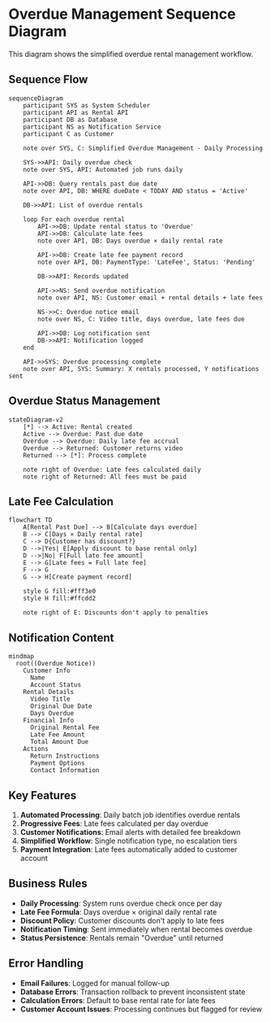 # Overdue Management Sequence Diagram

This diagram shows the simplified overdue rental management workflow.

## Sequence Flow

```mermaid
sequenceDiagram
    participant SYS as System Scheduler
    participant API as Rental API
    participant DB as Database
    participant NS as Notification Service
    participant C as Customer

    note over SYS, C: Simplified Overdue Management - Daily Processing

    SYS->>API: Daily overdue check
    note over SYS, API: Automated job runs daily

    API->>DB: Query rentals past due date
    note over API, DB: WHERE dueDate < TODAY AND status = 'Active'

    DB->>API: List of overdue rentals

    loop For each overdue rental
        API->>DB: Update rental status to 'Overdue'
        API->>DB: Calculate late fees
        note over API, DB: Days overdue × daily rental rate

        API->>DB: Create late fee payment record
        note over API, DB: PaymentType: 'LateFee', Status: 'Pending'

        DB->>API: Records updated

        API->>NS: Send overdue notification
        note over API, NS: Customer email + rental details + late fees

        NS->>C: Overdue notice email
        note over NS, C: Video title, days overdue, late fees due

        API->>DB: Log notification sent
        DB->>API: Notification logged
    end

    API->>SYS: Overdue processing complete
    note over API, SYS: Summary: X rentals processed, Y notifications sent
```

## Overdue Status Management

```mermaid
stateDiagram-v2
    [*] --> Active: Rental created
    Active --> Overdue: Past due date
    Overdue --> Overdue: Daily late fee accrual
    Overdue --> Returned: Customer returns video
    Returned --> [*]: Process complete

    note right of Overdue: Late fees calculated daily
    note right of Returned: All fees must be paid
```

## Late Fee Calculation

```mermaid
flowchart TD
    A[Rental Past Due] --> B[Calculate days overdue]
    B --> C[Days × Daily rental rate]
    C --> D{Customer has discount?}
    D -->|Yes| E[Apply discount to base rental only]
    D -->|No| F[Full late fee amount]
    E --> G[Late fees = Full late fee]
    F --> G
    G --> H[Create payment record]

    style G fill:#fff3e0
    style H fill:#ffcdd2

    note right of E: Discounts don't apply to penalties
```

## Notification Content

```mermaid
mindmap
  root((Overdue Notice))
    Customer Info
      Name
      Account Status
    Rental Details
      Video Title
      Original Due Date
      Days Overdue
    Financial Info
      Original Rental Fee
      Late Fee Amount
      Total Amount Due
    Actions
      Return Instructions
      Payment Options
      Contact Information
```

## Key Features

1. **Automated Processing**: Daily batch job identifies overdue rentals
2. **Progressive Fees**: Late fees calculated per day overdue
3. **Customer Notifications**: Email alerts with detailed fee breakdown
4. **Simplified Workflow**: Single notification type, no escalation tiers
5. **Payment Integration**: Late fees automatically added to customer account

## Business Rules

- **Daily Processing**: System runs overdue check once per day
- **Late Fee Formula**: Days overdue × original daily rental rate
- **Discount Policy**: Customer discounts don't apply to late fees
- **Notification Timing**: Sent immediately when rental becomes overdue
- **Status Persistence**: Rentals remain "Overdue" until returned

## Error Handling

- **Email Failures**: Logged for manual follow-up
- **Database Errors**: Transaction rollback to prevent inconsistent state
- **Calculation Errors**: Default to base rental rate for late fees
- **Customer Account Issues**: Processing continues but flagged for review
